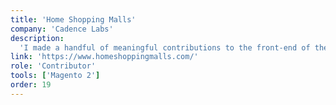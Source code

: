 ```yaml
---
title: 'Home Shopping Malls'
company: 'Cadence Labs'
description:
  'I made a handful of meaningful contributions to the front-end of their site.'
link: 'https://www.homeshoppingmalls.com/'
role: 'Contributor'
tools: ['Magento 2']
order: 19
---
```

